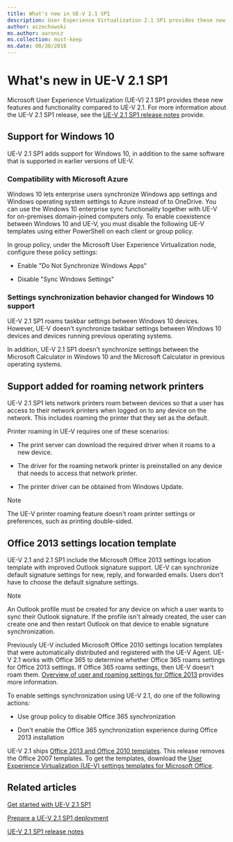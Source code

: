 ```yaml
---
title: What's new in UE-V 2.1 SP1
description: User Experience Virtualization 2.1 SP1 provides these new features and functionality compared to UE-V 2.1.
author: aczechowski
ms.author: aaroncz
ms.collection: must-keep
ms.date: 08/30/2016
---
```


# What's new in UE-V 2.1 SP1

Microsoft User Experience Virtualization (UE-V) 2.1 SP1 provides these new features and functionality compared to UE-V 2.1. For more information about the UE-V 2.1 SP1 release, see the [UE-V 2.1 SP1 release notes](microsoft-user-experience-virtualization--ue-v--21-sp1-release-notes.md) provide.

## Support for Windows 10

UE-V 2.1 SP1 adds support for Windows 10, in addition to the same software that is supported in earlier versions of UE-V.

### Compatibility with Microsoft Azure

Windows 10 lets enterprise users synchronize Windows app settings and Windows operating system settings to Azure instead of to OneDrive. You can use the Windows 10 enterprise sync functionality together with UE-V for on-premises domain-joined computers only. To enable coexistence between Windows 10 and UE-V, you must disable the following UE-V templates using either PowerShell on each client or group policy.

In group policy, under the Microsoft User Experience Virtualization node, configure these policy settings:

- Enable "Do Not Synchronize Windows Apps"

- Disable "Sync Windows Settings"

### Settings synchronization behavior changed for Windows 10 support

UE-V 2.1 SP1 roams taskbar settings between Windows 10 devices. However, UE-V doesn't synchronize taskbar settings between Windows 10 devices and devices running previous operating systems.

In addition, UE-V 2.1 SP1 doesn't synchronize settings between the Microsoft Calculator in Windows 10 and the Microsoft Calculator in previous operating systems.

## Support added for roaming network printers

UE-V 2.1 SP1 lets network printers roam between devices so that a user has access to their network printers when logged on to any device on the network. This includes roaming the printer that they set as the default.

Printer roaming in UE-V requires one of these scenarios:

- The print server can download the required driver when it roams to a new device.

- The driver for the roaming network printer is preinstalled on any device that needs to access that network printer.

- The printer driver can be obtained from Windows Update.

> [!NOTE]
> The UE-V printer roaming feature doesn't roam printer settings or preferences, such as printing double-sided.

## Office 2013 settings location template

UE-V 2.1 and 2.1 SP1 include the Microsoft Office 2013 settings location template with improved Outlook signature support. UE-V can synchronize default signature settings for new, reply, and forwarded emails. Users don't have to choose the default signature settings.

> [!NOTE]
> An Outlook profile must be created for any device on which a user wants to sync their Outlook signature. If the profile isn't already created, the user can create one and then restart Outlook on that device to enable signature synchronization.

Previously UE-V included Microsoft Office 2010 settings location templates that were automatically distributed and registered with the UE-V Agent. UE-V 2.1 works with Office 365 to determine whether Office 365 roams settings for Office 2013 settings. If Office 365 roams settings, then UE-V doesn't roam them. [Overview of user and roaming settings for Office 2013](/previous-versions/office/office-2013-resource-kit/jj733593(v=office.15)) provides more information.

To enable settings synchronization using UE-V 2.1, do one of the following actions:

- Use group policy to disable Office 365 synchronization

- Don't enable the Office 365 synchronization experience during Office 2013 installation

UE-V 2.1 ships [Office 2013 and Office 2010 templates](prepare-a-ue-v-2x-deployment-new-uevv2.md#autosyncsettings). This release removes the Office 2007 templates. To get the templates, download the [User Experience Virtualization (UE-V) settings templates for Microsoft Office](https://www.microsoft.com/download/details.aspx?id=46367).

## Related articles

[Get started with UE-V 2.1 SP1](get-started-with-ue-v-2x-new-uevv2.md)

[Prepare a UE-V 2.1 SP1 deployment](prepare-a-ue-v-2x-deployment-new-uevv2.md)

[UE-V 2.1 SP1 release notes](microsoft-user-experience-virtualization--ue-v--21-sp1-release-notes.md)
